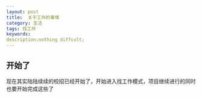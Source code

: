 ```yaml
---
layout: post
title:  关于工作的事情
category: 生活
tags: 找工作
keywords:
description:nothing diffcult;
---
```


## 开始了

现在其实陆陆续续的校招已经开始了，开始进入找工作模式，项目继续进行的同时也要开始完成这些了
